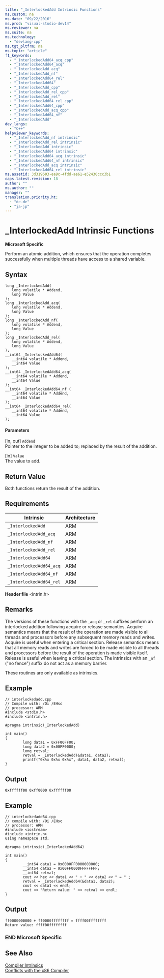 ```yaml
---
title: "_InterlockedAdd Intrinsic Functions"
ms.custom: na
ms.date: "09/22/2016"
ms.prod: "visual-studio-dev14"
ms.reviewer: na
ms.suite: na
ms.technology: 
  - "devlang-cpp"
ms.tgt_pltfrm: na
ms.topic: "article"
f1_keywords: 
  - "_InterlockedAdd64_acq_cpp"
  - "_InterlockedAdd64_acq"
  - "_InterlockedAdd_acq"
  - "_InterlockedAdd_nf"
  - "_InterlockedAdd64_rel"
  - "_InterlockedAdd64"
  - "_InterlockedAdd_cpp"
  - "_InterlockedAdd_rel_cpp"
  - "_InterlockedAdd_rel"
  - "_InterlockedAdd64_rel_cpp"
  - "_InterlockedAdd64_cpp"
  - "_InterlockedAdd_acq_cpp"
  - "_InterlockedAdd64_nf"
  - "_InterlockedAdd"
dev_langs: 
  - "C++"
helpviewer_keywords: 
  - "_InterlockedAdd_nf intrinsic"
  - "_InterlockedAdd_rel intrinsic"
  - "_InterlockedAdd intrinsic"
  - "_InterlockedAdd64 intrinsic"
  - "_InterlockedAdd64_acq intrinsic"
  - "_InterlockedAdd64_nf intrinsic"
  - "_InterlockedAdd_acq intrinsic"
  - "_InterlockedAdd64_rel intrinsic"
ms.assetid: 3d319603-ea9c-4fdd-ae61-e52430ccc3b1
caps.latest.revision: 18
author: ""
ms.author: ""
manager: ""
translation.priority.ht: 
  - "de-de"
  - "ja-jp"
---
```

# _InterlockedAdd Intrinsic Functions
**Microsoft Specific**  
  
 Perform an atomic addition, which ensures that the operation completes successfully when multiple threads have access to a shared variable.  
  
## Syntax  
  
```  
long _InterlockedAdd(  
   long volatile * Addend,  
   long Value  
);  
long _InterlockedAdd_acq(  
   long volatile * Addend,  
   long Value  
);  
long _InterlockedAdd_nf(  
   long volatile * Addend,  
   long Value  
);  
long _InterlockedAdd_rel(  
   long volatile * Addend,  
   long Value  
);  
__int64 _InterlockedAdd64(  
   __int64 volatile * Addend,  
   __int64 Value  
);  
__int64 _InterlockedAdd64_acq(  
   __int64 volatile * Addend,  
   __int64 Value  
);  
__int64 _InterlockedAdd64_nf (  
   __int64 volatile * Addend,  
   __int64 Value  
);  
__int64 _InterlockedAdd64_rel(  
   __int64 volatile * Addend,  
   __int64 Value  
);  
```  
  
#### Parameters  
 [in, out] `Addend`  
 Pointer to the integer to be added to; replaced by the result of the addition.  
  
 [in] `Value`  
 The value to add.  
  
## Return Value  
 Both functions return the result of the addition.  
  
## Requirements  
  
|Intrinsic|Architecture|  
|---------------|------------------|  
|`_InterlockedAdd`|ARM|  
|`_InterlockedAdd_acq`|ARM|  
|`_InterlockedAdd_nf`|ARM|  
|`_InterlockedAdd_rel`|ARM|  
|`_InterlockedAdd64`|ARM|  
|`_InterlockedAdd64_acq`|ARM|  
|`_InterlockedAdd64_nf`|ARM|  
|`_InterlockedAdd64_rel`|ARM|  
  
 **Header file** <intrin.h>  
  
## Remarks  
 The versions of these functions with the `_acq` or `_rel` suffixes perform an interlocked addition following acquire or release semantics. Acquire semantics means that the result of the operation are made visible to all threads and processors before any subsequent memory reads and writes. Acquire is useful when entering a critical section. Release semantics means that all memory reads and writes are forced to be made visible to all threads and processors before the result of the operation is made visible itself. Release is useful when leaving a critical section. The intrinsics with an `_nf` ("no fence") suffix do not act as a memory barrier.  
  
 These routines are only available as intrinsics.  
  
## Example  
  
```  
// interlockedadd.cpp  
// Compile with: /Oi /EHsc  
// processor: ARM  
#include <stdio.h>  
#include <intrin.h>  
  
#pragma intrinsic(_InterlockedAdd)  
  
int main()  
{  
        long data1 = 0xFF00FF00;  
        long data2 = 0x00FF0000;  
        long retval;  
        retval = _InterlockedAdd(&data1, data2);  
        printf("0x%x 0x%x 0x%x", data1, data2, retval);  
}  
```  
  
## Output  
  
```  
0xffffff00 0xff0000 0xffffff00  
```  
  
## Example  
  
```  
// interlockedadd64.cpp  
// compile with: /Oi /EHsc  
// processor: ARM  
#include <iostream>  
#include <intrin.h>  
using namespace std;  
  
#pragma intrinsic(_InterlockedAdd64)  
  
int main()  
{  
        __int64 data1 = 0x0000FF0000000000;  
        __int64 data2 = 0x00FF0000FFFFFFFF;  
        __int64 retval;  
        cout << hex << data1 << " + " << data2 << " = " ;  
        retval = _InterlockedAdd64(&data1, data2);  
        cout << data1 << endl;  
        cout << "Return value: " << retval << endl;  
}  
```  
  
## Output  
  
```  
ff0000000000 + ff0000ffffffff = ffff00ffffffff  
Return value: ffff00ffffffff  
```  
  
### END Microsoft Specific  
  
## See Also  
 [Compiler Intrinsics](../vs140/compiler-intrinsics.md)   
 [Conflicts with the x86 Compiler](../vs140/conflicts-with-the-x86-compiler.md)